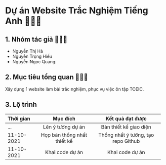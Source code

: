 # Dự án Website Trắc Nghiệm Tiếng Anh 🍍🍍🍍

## 1. Nhóm tác giả 🍎🍎🍎

- Nguyễn Thị Hà
- Nguyễn Trọng Hiếu
- Nguyễn Ngọc Quang

## 2. Mục tiêu tổng quan 🍎🍎🍎

Xây dựng 1 website làm bài trắc nghiệm, phục vụ việc ôn tập TOEIC.

## 3. Lộ trình

| Thời gian  |          Mục đích           |          Kết quả đạt được           |
| :--------- | :-------------------------: | :---------------------------------: |
| ...        |      Lên ý tưởng dự án      |       Bản thiết kế giao diện        |
| 11-10-2021 | Họp bàn thống nhất thiết kế | Thống nhất ý tưởng, tạo repo Github |
| 11-10-2021 |       Khai code dự án       |           Khai code dự án           |
